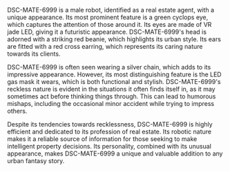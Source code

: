 DSC-MATE-6999 is a male robot, identified as a real estate agent, with a unique appearance. Its most prominent feature is a green cyclops eye, which captures the attention of those around it. Its eyes are made of VR jade LED, giving it a futuristic appearance. DSC-MATE-6999's head is adorned with a striking red beanie, which highlights its urban style. Its ears are fitted with a red cross earring, which represents its caring nature towards its clients.

DSC-MATE-6999 is often seen wearing a silver chain, which adds to its impressive appearance. However, its most distinguishing feature is the LED gas mask it wears, which is both functional and stylish. DSC-MATE-6999's reckless nature is evident in the situations it often finds itself in, as it may sometimes act before thinking things through. This can lead to humorous mishaps, including the occasional minor accident while trying to impress others.

Despite its tendencies towards recklessness, DSC-MATE-6999 is highly efficient and dedicated to its profession of real estate. Its robotic nature makes it a reliable source of information for those seeking to make intelligent property decisions. Its personality, combined with its unusual appearance, makes DSC-MATE-6999 a unique and valuable addition to any urban fantasy story.
